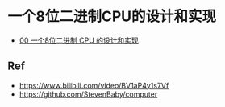 # 一个8位二进制CPU的设计和实现

* [00 一个8位二进制 CPU 的设计和实现](./00/)

## Ref

* <https://www.bilibili.com/video/BV1aP4y1s7Vf>
* <https://github.com/StevenBaby/computer>